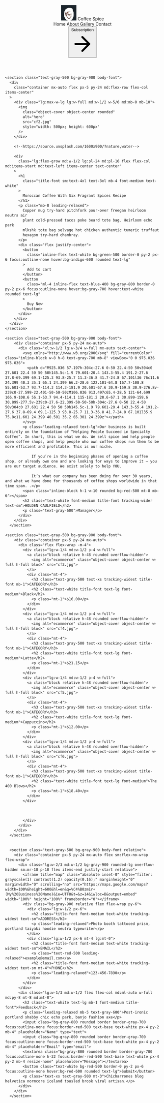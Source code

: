 <!DOCTYPE html>
<html lang="en">
  <head>
    <meta charset="UTF-8" />
    <meta name="viewport" content="width=device-width, initial-scale=1.0" />
    <link
      href="https://unpkg.com/tailwindcss@^1.0/dist/tailwind.min.css"
      rel="stylesheet"
    />
    <title>coffee shop</title>
    <style>
      section {
        margin-top: -110px;
      }
    </style>
  </head>
  <body>
    <header class="text-gray-500 bg-gray-900 body-font">
      <div
        class="container mx-auto flex flex-wrap p-5 flex-col md:flex-row items-center"
      >
        <a
          class="flex title-font font-medium items-center text-white mb-4 md:mb-0"
        >
          <!-- <svg xmlns="https://www.freepik.com/free-vector/coffee-shop-badge-vintage-style_1389344.htm#page=1&query=coffee%20logo&position=25" fill="none" stroke="currentColor" stroke-linecap="round" stroke-linejoin="round" stroke-width="2" class="w-10 h-10 text-white p-2 bg-blue-500 rounded-full" viewBox="0 0 24 24">
              <path d="M12 2L2 7l10 5 10-5-10-5zM2 17l10 5 10-5M2 12l10 5 10-5"></path>
            </svg>  -->
          <img src="freeLogo.jpeg" alt="" style="width: 50px; height: 50px" />
          <span class="ml-3 text-xl">Coffee Spice</span>
        </a>
        <nav
          class="md:ml-auto md:mr-auto flex flex-wrap items-center text-base justify-center"
        >
          <a class="mr-5 hover:text-white">Home</a>
          <a class="mr-5 hover:text-white">About</a>
          <a class="mr-5 hover:text-white">Gallery</a>
          <a class="mr-5 hover:text-white">Contact</a>
        </nav>
        <button
          class="inline-flex items-center bg-red-800 border-0 py-1 px-3 focus:outline-none hover:bg-gray-700 rounded text-base mt-4 md:mt-0"
        >
          Subscription
          <svg
            fill="none"
            stroke="currentColor"
            stroke-linecap="round"
            stroke-linejoin="round"
            stroke-width="2"
            class="w-4 h-4 ml-1"
            viewBox="0 0 24 24"
          >
            <path d="M5 12h14M12 5l7 7-7 7"></path>
          </svg>
        </button>
      </div>
    </header>

    

    <section class="text-gray-500 bg-gray-900 body-font">
      <div
        class="container mx-auto flex px-5 py-24 md:flex-row flex-col items-center"
      >
        <div class="lg:max-w-lg lg:w-full md:w-1/2 w-5/6 md:mb-0 mb-10">
          <img
            class="object-cover object-center rounded"
            alt="hero"
            src="cf2.jpg"
            style="width: 500px; height: 600px"
          />
        </div>

        <!--https://source.unsplash.com/1600x900/?nature,water-->

        <div
          class="lg:flex-grow md:w-1/2 lg:pl-24 md:pl-16 flex flex-col md:items-start md:text-left items-center text-center"
        >
          <h1
            class="title-font sm:text-4xl text-3xl mb-4 font-medium text-white"
          >
            Moroccan Coffee With Six Fragrant Spices Recipe
          </h1>
          <p class="mb-8 leading-relaxed">
            Copper mug try-hard pitchfork pour-over freegan heirloom neutra air
            plant cold-pressed tacos poke beard tote bag. Heirloom echo park
            mlkshk tote bag selvage hot chicken authentic tumeric truffaut
            hexagon try-hard chambray.
          </p>
          <div class="flex justify-center">
            <button
              class="inline-flex text-white bg-green-500 border-0 py-2 px-6 focus:outline-none hover:bg-indigo-600 rounded text-lg"
            >
              Add to cart
            </button>
            <button
              class="ml-4 inline-flex text-blue-400 bg-gray-800 border-0 py-2 px-6 focus:outline-none hover:bg-gray-700 hover:text-white rounded text-lg"
            >
              Buy Now
            </button>
          </div>
        </div>
      </div>
    </section>

    <section class="text-gray-500 bg-gray-900 body-font">
        <div class="container px-5 py-24 mx-auto">
          <div class="xl:w-1/2 lg:w-3/4 w-full mx-auto text-center">
            <svg xmlns="http://www.w3.org/2000/svg" fill="currentColor" class="inline-block w-8 h-8 text-gray-700 mb-8" viewBox="0 0 975.036 975.036">
              <path d="M925.036 57.197h-304c-27.6 0-50 22.4-50 50v304c0 27.601 22.4 50 50 50h145.5c-1.9 79.601-20.4 143.3-55.4 191.2-27.6 37.8-69.399 69.1-125.3 93.8-25.7 11.3-36.8 41.7-24.8 67.101l36 76c11.6 24.399 40.3 35.1 65.1 24.399 66.2-28.6 122.101-64.8 167.7-108.8 55.601-53.7 93.7-114.3 114.3-181.9 20.601-67.6 30.9-159.8 30.9-276.8v-239c0-27.599-22.401-50-50-50zM106.036 913.497c65.4-28.5 121-64.699 166.9-108.6 56.1-53.7 94.4-114.1 115-181.2 20.6-67.1 30.899-159.6 30.899-277.5v-239c0-27.6-22.399-50-50-50h-304c-27.6 0-50 22.4-50 50v304c0 27.601 22.4 50 50 50h145.5c-1.9 79.601-20.4 143.3-55.4 191.2-27.6 37.8-69.4 69.1-125.3 93.8-25.7 11.3-36.8 41.7-24.8 67.101l35.9 75.8c11.601 24.399 40.501 35.2 65.301 24.399z"></path>
            </svg>
            <p class="leading-relaxed text-lg">Our business is built entirely on the foundation of “Helping People Succeed in Specialty Coffee”. In short, this is what we do. We sell spice and help people open coffee shops, and help people who own coffee shops run them to be more efficient and profitable. This is our niche. 

                If you’re in the beginning phases of opening a coffee shop, or already own one and are looking for ways to improve it – you are our target audience. We exist solely to help YOU.
                
                It’s what our company has been doing for over 30 years, and what we have done for thousands of coffee shops worldwide in that time span. .</p>
            <span class="inline-block h-1 w-10 rounded bg-red-500 mt-8 mb-6"></span>
            <h2 class="text-white font-medium title-font tracking-wider text-sm">HOLDEN CAULFIELD</h2>
            <p class="text-gray-600">Manager</p>
          </div>
        </div>
      </section>

    <section class="text-gray-500 bg-gray-900 body-font">
        <div class="container px-5 py-24 mx-auto">
          <div class="flex flex-wrap -m-4">
            <div class="lg:w-1/4 md:w-1/2 p-4 w-full">
              <a class="block relative h-48 rounded overflow-hidden">
                <img alt="ecommerce" class="object-cover object-center w-full h-full block" src="cf3.jpg">
              </a>
              <div class="mt-4">
                <h3 class="text-gray-500 text-xs tracking-widest title-font mb-1">CATEGORY</h3>
                <h2 class="text-white title-font text-lg font-medium">Black</h2>
                <p class="mt-1">$16.00</p>
              </div>
            </div>
            <div class="lg:w-1/4 md:w-1/2 p-4 w-full">
              <a class="block relative h-48 rounded overflow-hidden">
                <img alt="ecommerce" class="object-cover object-center w-full h-full block" src="cf4.jpg">
              </a>
              <div class="mt-4">
                <h3 class="text-gray-500 text-xs tracking-widest title-font mb-1">CATEGORY</h3>
                <h2 class="text-white title-font text-lg font-medium">Latte</h2>
                <p class="mt-1">$21.15</p>
              </div>
            </div>
            <div class="lg:w-1/4 md:w-1/2 p-4 w-full">
              <a class="block relative h-48 rounded overflow-hidden">
                <img alt="ecommerce" class="object-cover object-center w-full h-full block" src="cf5.jpg">
              </a>
              <div class="mt-4">
                <h3 class="text-gray-500 text-xs tracking-widest title-font mb-1">CATEGORY</h3>
                <h2 class="text-white title-font text-lg font-medium">Cappuccino</h2>
                <p class="mt-1">$12.00</p>
              </div>
            </div>
            <div class="lg:w-1/4 md:w-1/2 p-4 w-full">
              <a class="block relative h-48 rounded overflow-hidden">
                <img alt="ecommerce" class="object-cover object-center w-full h-full block" src="cf6.jpg">
              </a>
              <div class="mt-4">
                <h3 class="text-gray-500 text-xs tracking-widest title-font mb-1">CATEGORY</h3>
                <h2 class="text-white title-font text-lg font-medium">The 400 Blows</h2>
                <p class="mt-1">$18.40</p>
              </div>
            </div>
                       
            
            
            </div>
          </div>
        </div>
      </section>


      <section class="text-gray-500 bg-gray-900 body-font relative">
        <div class="container px-5 py-24 mx-auto flex sm:flex-no-wrap flex-wrap">
          <div class="lg:w-2/3 md:w-1/2 bg-gray-900 rounded-lg overflow-hidden sm:mr-10 p-10 flex items-end justify-start relative">
            <iframe title="map" class="absolute inset-0" style="filter: grayscale(1) contrast(1.2) opacity(0.16);" marginheight="0" marginwidth="0" scrolling="no" src="https://maps.google.com/maps?width=100%&height=600&hl=en&q=%C4%B0zmir+(My%20Business%20Name)&ie=UTF8&t=&z=14&iwloc=B&output=embed" width="100%" height="100%" frameborder="0"></iframe>
            <div class="bg-gray-900 relative flex flex-wrap py-6">
              <div class="lg:w-1/2 px-6">
                <h2 class="title-font font-medium text-white tracking-widest text-sm">ADDRESS</h2>
                <p class="leading-relaxed">Photo booth tattooed prism, portland taiyaki hoodie neutra typewriter</p>
              </div>
              <div class="lg:w-1/2 px-6 mt-4 lg:mt-0">
                <h2 class="title-font font-medium text-white tracking-widest text-sm">EMAIL</h2>
                <a class="text-red-500 leading-relaxed">example@email.com</a>
                <h2 class="title-font font-medium text-white tracking-widest text-sm mt-4">PHONE</h2>
                <p class="leading-relaxed">123-456-7890</p>
              </div>
            </div>
          </div>
          <div class="lg:w-1/3 md:w-1/2 flex flex-col md:ml-auto w-full md:py-8 mt-8 md:mt-0">
            <h2 class="text-white text-lg mb-1 font-medium title-font">Feedback</h2>
            <p class="leading-relaxed mb-5 text-gray-600">Post-ironic portland shabby chic echo park, banjo fashion axe</p>
            <input class="bg-gray-800 rounded border border-gray-700 focus:outline-none focus:border-red-500 text-base text-white px-4 py-2 mb-4" placeholder="Name" type="text">
            <input class="bg-gray-800 rounded border border-gray-700 focus:outline-none focus:border-red-500 text-base text-white px-4 py-2 mb-4" placeholder="Email" type="email">
            <textarea class="bg-gray-800 rounded border border-gray-700 focus:outline-none h-32 focus:border-red-500 text-base text-white px-4 py-2 mb-4 resize-none" placeholder="Message"></textarea>
            <button class="text-white bg-red-500 border-0 py-2 px-6 focus:outline-none hover:bg-red-600 rounded text-lg">Submit</button>
            <p class="text-xs text-gray-500 mt-3">Chicharrones blog helvetica normcore iceland tousled brook viral artisan.</p>
          </div>
        </div>
      </section>
  </body>
</html>
